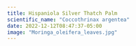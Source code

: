 ```yaml
---
title: Hispaniola Silver Thatch Palm
scientific_name: "Coccothrinax argentea"
date: 2022-12-12T08:47:37-05:00
image: "Moringa_oleifera_leaves.jpg"
---
```



